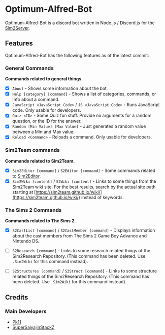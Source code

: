 # Optimum-Alfred-Bot

Optimum-Alfred-Bot is a discord bot written in Node.js / Discord.js for the [Sim2Server](https://sim2team.github.io/wiki/server).


## Features
Optimum-Alfred-Bot has the following features as of the latest commit:


### General Commands

**Commands related to general things.**

- [x] `About` - Shows some information about the bot.
- [x] `Help [category] [command]` - Shows a list of categories, commands, or info about a command.
- [x] `JavaScript <JavaScript Code>` / `JS <JavaScript Code>` - Runs JavaScript code. Only usable for developers.
- [x] `Quiz <ID>` - Some Quiz fun stuff. Provide no arguments for a random question, or the ID for the answer.
- [x] `Random [Min Value] [Max Value]` - Just generates a random value between a Min and Max value.
- [x] `Reload <Command>` - Reloads a command. Only usable for developers.

### Sim2Team commands

**Commands related to Sim2Team.**

- [x] `Sim2Editor [command]` / `S2Editor [command]` - Some commands related to [Sim2Editor](https://sim2team.github.io/sim2editor/).
- [x] `Sim2Wiki [content]` / `S2Wiki [content]` - Links to some things from the Sim2Team wiki site. For the best results, search by the actual site path starting at [https://sim2team.github.io/wiki/](https://sim2team.github.io/wiki/) instead of keywords.

### The Sims 2 Commands

**Commands related to The Sims 2.**

- [x] `S2CastList [command]` / `S2CastMember [command]` - Displays information about the cast members from The Sims 2 Game Boy Advance and Nintendo DS.
- [ ] `S2Research [command]` - Links to some research related things of the Sim2Research Repository. (This command has been deleted. Use `.Sim2Wiki` for this command instead).
- [ ] `S2Structures [command]` / `S2Struct [command]` - Links to some structure related things of the Sim2Research Repository. (This command has been deleted. Use `.Sim2Wiki` for this command instead).


## Credits
### Main Developers
- [Pk11](https://github.com/Epicpkmn11)
- [SuperSaiyajinStackZ](https://github.com/SuperSaiyajinStackZ)